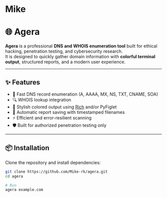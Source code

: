 # Mike
# 🌐 Agera

**Agera** is a professional **DNS and WHOIS enumeration tool** built for ethical hacking, penetration testing, and cybersecurity research.  
It is designed to quickly gather domain information with **colorful terminal output**, structured reports, and a modern user experience.

---

## ✨ Features
- 🚀 Fast DNS record enumeration (A, AAAA, MX, NS, TXT, CNAME, SOA)  
- 🔍 WHOIS lookup integration  
- 🎨 Stylish colored output using [Rich](https://github.com/Textualize/rich) and/or PyFiglet  
- 📝 Automatic report saving with timestamped filenames  
- ⚡ Efficient and error-resilient scanning  
- 🛡️ Built for authorized penetration testing only  

---

## 📦 Installation
Clone the repository and install dependencies:

```bash
git clone https://github.com/Mike-rk/agera.git
cd agera

# Run
agera example.com
